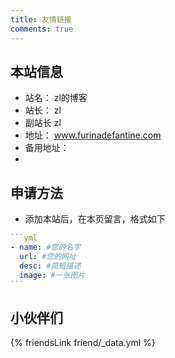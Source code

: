 ```yaml
---
title: 友情链接
comments: true
---
```


## 本站信息
- 站名： zl的博客
- 站长： zl
- 副站长 zl
- 地址： www.furinadefantine.com
- 备用地址：
- 
## 申请方法
- 添加本站后，在本页留言，格式如下

~~~yml
```yml
- name: #您的名字
  url: #您的网址
  desc: #简短描述
  image: #一张图片
```
~~~

## 小伙伴们
{% friendsLink friend/_data.yml %}
